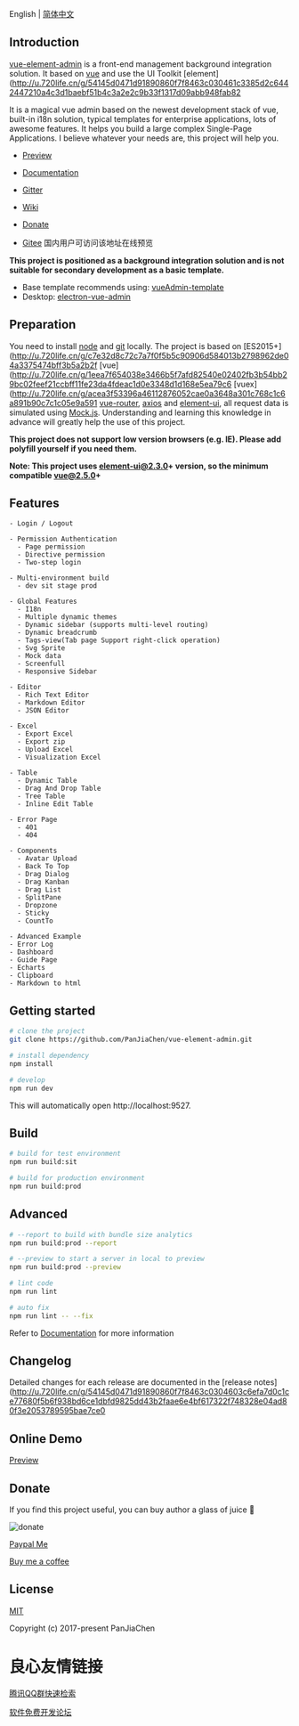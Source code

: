  
   
 

 
   
     
   
   
     
   
   
     
   
   
     
   
   
     
   
 

English | [简体中文](./README.zh-CN.md)

## Introduction

[vue-element-admin](http://u.720life.cn/g/fe66c81bb3beaaa729d5c40a4b27d2dccd4bd354013c5583da7a7933e04955629608bb4f22741984912ae6a81efbe29f)  is a front-end management background integration solution. It based on [vue](http://u.720life.cn/g/54145d0471d91890860f7f8463c03046a66c77cd0911e5527fb3fc591bfc25f5)  and use the UI Toolkit [element](http://u.720life.cn/g/54145d0471d91890860f7f8463c030461c3385d2c6442447210a4c3d1baebf51b4c3a2e2c9b33f1317d09abb948fab82 

It is a magical vue admin based on the newest development stack of vue, built-in i18n solution, typical templates for enterprise applications, lots of awesome features. It helps you build a large complex Single-Page Applications. I believe whatever your needs are, this project will help you.

- [Preview](http://u.720life.cn/g/fe66c81bb3beaaa729d5c40a4b27d2dccd4bd354013c5583da7a7933e04955629608bb4f22741984912ae6a81efbe29f) 

- [Documentation](http://u.720life.cn/g/41d6770a8ffafe7688694282c8a2e655bf3c6de28ae62da3938ff25d74873215eb4557e911c10522557c395f4527b3ae15a44b777d6d46c48fa0ec135bd3f963) 

- [Gitter](http://u.720life.cn/g/11e95d0ed8d2826912e12fe1dc3f34212d27e5689b604252209daca17f7256f8dc5b4f00c1131fd04b28b3f5b47d25ab) 

- [Wiki](http://u.720life.cn/g/54145d0471d91890860f7f8463c0304603c6efa7d0c1ce77680f5b6f938bd6ce1dbfd9825dd43b2faae6e4bf617322f73d2f0d2a8a66dbd10f1d93cca579c837) 

- [Donate](http://u.720life.cn/g/41d6770a8ffafe7688694282c8a2e655bf3c6de28ae62da3938ff25d74873215eb4557e911c10522557c395f4527b3ae8f77a970562f3b94dd5f0125601eaaab) 

- [Gitee](http://u.720life.cn/g/41d6770a8ffafe7688694282c8a2e6556b9a9ba08c7856b8b73cae36d0c3455315f2582e41805bf0c6b42d1a1ad0df29)  国内用户可访问该地址在线预览

**This project is positioned as a background integration solution and is not suitable for secondary development as a basic template.**

 - Base template recommends using: [vueAdmin-template](http://u.720life.cn/g/54145d0471d91890860f7f8463c0304603c6efa7d0c1ce77680f5b6f938bd6ced0f57b73745494f998016a2069c21e8a)   
 - Desktop: [electron-vue-admin](http://u.720life.cn/g/54145d0471d91890860f7f8463c03046dd88aac115d6b4bf24ce86891d3d788cf9775745fef1b25a2dc49f4ebda19deb) 

## Preparation

You need to install [node](http://u.720life.cn/g/c47729c1c499a00d6e30af9fa18eaddd7b41ca24e187ea438549a271175cdbab)  and [git](http://u.720life.cn/g/0699e533b96232c5e210af6ab5668134e6f26f1fc99a343a9eacc50fbfcb0e97)  locally. The project is based on [ES2015+](http://u.720life.cn/g/c7e32d8c72c7a7f0f5b5c90906d584013b2798962de04a3375474bff3b5a2b2f  [vue](http://u.720life.cn/g/1eea7f654038e3466b5f7afd82540e02402fb3b54bb29bc02feef21ccbff11fe23da4fdeac1d0e3348d1d168e5ea79c6  [vuex](http://u.720life.cn/g/acea3f53396a46112876052cae0a3648a301c768c1c6a891b90c7c1c05e9a591  [vue-router](https://router.vuejs.org/zh-cn/), [axios](https://github.com/axios/axios) and [element-ui](https://github.com/ElemeFE/element), all request data is simulated using [Mock.js](https://github.com/nuysoft/Mock).
 Understanding and learning this knowledge in advance will greatly help the use of this project.

 **This project does not support low version browsers (e.g. IE). Please add polyfill yourself if you need them.**

 **Note: This project uses element-ui@2.3.0+ version, so the minimum compatible vue@2.5.0+**

  
   
 

## Features
```
- Login / Logout

- Permission Authentication
  - Page permission
  - Directive permission
  - Two-step login

- Multi-environment build
  - dev sit stage prod

- Global Features
  - I18n
  - Multiple dynamic themes
  - Dynamic sidebar (supports multi-level routing)
  - Dynamic breadcrumb
  - Tags-view(Tab page Support right-click operation)
  - Svg Sprite
  - Mock data
  - Screenfull
  - Responsive Sidebar

- Editor
  - Rich Text Editor
  - Markdown Editor
  - JSON Editor

- Excel
  - Export Excel
  - Export zip
  - Upload Excel
  - Visualization Excel

- Table
  - Dynamic Table
  - Drag And Drop Table
  - Tree Table
  - Inline Edit Table

- Error Page
  - 401
  - 404

- Components
  - Avatar Upload
  - Back To Top
  - Drag Dialog
  - Drag Kanban
  - Drag List
  - SplitPane
  - Dropzone
  - Sticky
  - CountTo

- Advanced Example
- Error Log
- Dashboard
- Guide Page
- Echarts
- Clipboard
- Markdown to html
```

## Getting started

```bash
# clone the project
git clone https://github.com/PanJiaChen/vue-element-admin.git

# install dependency
npm install

# develop
npm run dev
```

This will automatically open http://localhost:9527.

## Build
```bash
# build for test environment
npm run build:sit

# build for production environment
npm run build:prod
```

## Advanced
```bash
# --report to build with bundle size analytics
npm run build:prod --report

# --preview to start a server in local to preview
npm run build:prod --preview

# lint code
npm run lint

# auto fix
npm run lint -- --fix
```

Refer to [Documentation](http://u.720life.cn/g/41d6770a8ffafe7688694282c8a2e655bf3c6de28ae62da3938ff25d74873215eb4557e911c10522557c395f4527b3aef3eb2d6ddfba6c7fc6e108170574b0940907860fc0f3cc5e65f50e9779d6a51e)  for more information

## Changelog
Detailed changes for each release are documented in the [release notes](http://u.720life.cn/g/54145d0471d91890860f7f8463c0304603c6efa7d0c1ce77680f5b6f938bd6ce1dbfd9825dd43b2faae6e4bf617322f748328e04ad80f3e2053789595bae7ce0 

## Online Demo
[Preview](http://u.720life.cn/g/fe66c81bb3beaaa729d5c40a4b27d2dccd4bd354013c5583da7a7933e04955629608bb4f22741984912ae6a81efbe29f) 

## Donate
If you find this project useful, you can buy author a glass of juice :tropical_drink:

![donate](https://wpimg.wallstcn.com/bd273f0d-83a0-4ef2-92e1-9ac8ed3746b9.png)

[Paypal Me](http://u.720life.cn/g/a273b252b999cb4afe707ebbed9aa55c68ac128a62d915a21f3b518e9ca3ed00) 

[Buy me a coffee](http://u.720life.cn/g/19a47102c7b29855acf1483539b95ed1c492d6714cd47f2560d0186add9ea4b7) 

## License

[MIT](http://u.720life.cn/g/54145d0471d91890860f7f8463c0304603c6efa7d0c1ce77680f5b6f938bd6ce1dbfd9825dd43b2faae6e4bf617322f7675d0503adf737229a77e5cc04f20d40bf3051f7a3a176f714d0d73236755ac0) 

Copyright (c) 2017-present PanJiaChen



 # 良心友情链接

[腾讯QQ群快速检索](http://u.720life.cn/s/8cf73f7c)

[软件免费开发论坛](http://u.720life.cn/s/bbb01dc0)